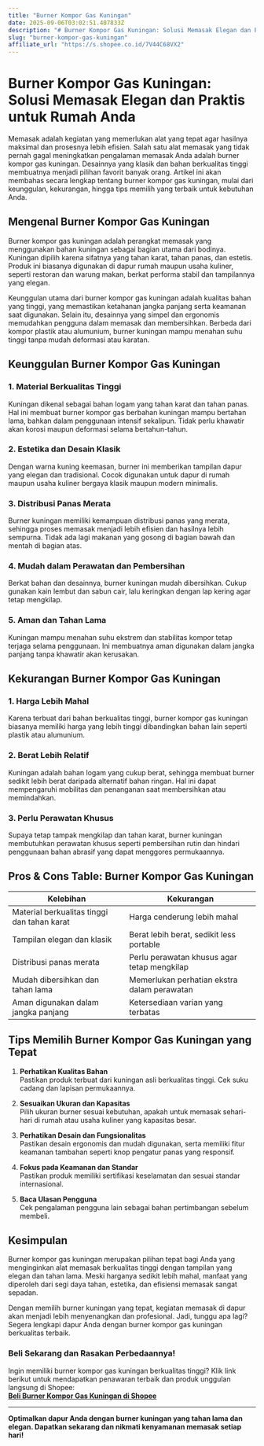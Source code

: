 ```yaml
---
title: "Burner Kompor Gas Kuningan"
date: 2025-09-06T03:02:51.407833Z
description: "# Burner Kompor Gas Kuningan: Solusi Memasak Elegan dan Praktis untuk Rumah Anda..."
slug: "burner-kompor-gas-kuningan"
affiliate_url: "https://s.shopee.co.id/7V44C68VX2"
---
```

# Burner Kompor Gas Kuningan: Solusi Memasak Elegan dan Praktis untuk Rumah Anda

Memasak adalah kegiatan yang memerlukan alat yang tepat agar hasilnya maksimal dan prosesnya lebih efisien. Salah satu alat memasak yang tidak pernah gagal meningkatkan pengalaman memasak Anda adalah burner kompor gas kuningan. Desainnya yang klasik dan bahan berkualitas tinggi membuatnya menjadi pilihan favorit banyak orang. Artikel ini akan membahas secara lengkap tentang burner kompor gas kuningan, mulai dari keunggulan, kekurangan, hingga tips memilih yang terbaik untuk kebutuhan Anda.

## Mengenal Burner Kompor Gas Kuningan

Burner kompor gas kuningan adalah perangkat memasak yang menggunakan bahan kuningan sebagai bagian utama dari bodinya. Kuningan dipilih karena sifatnya yang tahan karat, tahan panas, dan estetis. Produk ini biasanya digunakan di dapur rumah maupun usaha kuliner, seperti restoran dan warung makan, berkat performa stabil dan tampilannya yang elegan.

Keunggulan utama dari burner kompor gas kuningan adalah kualitas bahan yang tinggi, yang memastikan ketahanan jangka panjang serta keamanan saat digunakan. Selain itu, desainnya yang simpel dan ergonomis memudahkan pengguna dalam memasak dan membersihkan. Berbeda dari kompor plastik atau alumunium, burner kuningan mampu menahan suhu tinggi tanpa mudah deformasi atau karatan.

## Keunggulan Burner Kompor Gas Kuningan

### 1. Material Berkualitas Tinggi

Kuningan dikenal sebagai bahan logam yang tahan karat dan tahan panas. Hal ini membuat burner kompor gas berbahan kuningan mampu bertahan lama, bahkan dalam penggunaan intensif sekalipun. Tidak perlu khawatir akan korosi maupun deformasi selama bertahun-tahun.

### 2. Estetika dan Desain Klasik

Dengan warna kuning keemasan, burner ini memberikan tampilan dapur yang elegan dan tradisional. Cocok digunakan untuk dapur di rumah maupun usaha kuliner bergaya klasik maupun modern minimalis.

### 3. Distribusi Panas Merata

Burner kuningan memiliki kemampuan distribusi panas yang merata, sehingga proses memasak menjadi lebih efisien dan hasilnya lebih sempurna. Tidak ada lagi makanan yang gosong di bagian bawah dan mentah di bagian atas.

### 4. Mudah dalam Perawatan dan Pembersihan

Berkat bahan dan desainnya, burner kuningan mudah dibersihkan. Cukup gunakan kain lembut dan sabun cair, lalu keringkan dengan lap kering agar tetap mengkilap.

### 5. Aman dan Tahan Lama

Kuningan mampu menahan suhu ekstrem dan stabilitas kompor tetap terjaga selama penggunaan. Ini membuatnya aman digunakan dalam jangka panjang tanpa khawatir akan kerusakan.

## Kekurangan Burner Kompor Gas Kuningan

### 1. Harga Lebih Mahal

Karena terbuat dari bahan berkualitas tinggi, burner kompor gas kuningan biasanya memiliki harga yang lebih tinggi dibandingkan bahan lain seperti plastik atau alumunium.

### 2. Berat Lebih Relatif

Kuningan adalah bahan logam yang cukup berat, sehingga membuat burner sedikit lebih berat daripada alternatif bahan ringan. Hal ini dapat mempengaruhi mobilitas dan penanganan saat membersihkan atau memindahkan.

### 3. Perlu Perawatan Khusus

Supaya tetap tampak mengkilap dan tahan karat, burner kuningan membutuhkan perawatan khusus seperti pembersihan rutin dan hindari penggunaan bahan abrasif yang dapat menggores permukaannya.

## Pros & Cons Table: Burner Kompor Gas Kuningan

| Kelebihan                                       | Kekurangan                                  |
|--------------------------------------------------|----------------------------------------------|
| Material berkualitas tinggi dan tahan karat     | Harga cenderung lebih mahal               |
| Tampilan elegan dan klasik                      | Berat lebih berat, sedikit less portable   |
| Distribusi panas merata                        | Perlu perawatan khusus agar tetap mengkilap |
| Mudah dibersihkan dan tahan lama             | Memerlukan perhatian ekstra dalam perawatan |
| Aman digunakan dalam jangka panjang            | Ketersediaan varian yang terbatas           |

## Tips Memilih Burner Kompor Gas Kuningan yang Tepat

1. **Perhatikan Kualitas Bahan**  
Pastikan produk terbuat dari kuningan asli berkualitas tinggi. Cek suku cadang dan lapisan permukaannya.

2. **Sesuaikan Ukuran dan Kapasitas**  
Pilih ukuran burner sesuai kebutuhan, apakah untuk memasak sehari-hari di rumah atau usaha kuliner yang kapasitas besar.

3. **Perhatikan Desain dan Fungsionalitas**  
Pastikan desain ergonomis dan mudah digunakan, serta memiliki fitur keamanan tambahan seperti knop pengatur panas yang responsif.

4. **Fokus pada Keamanan dan Standar**  
Pastikan produk memiliki sertifikasi keselamatan dan sesuai standar internasional.

5. **Baca Ulasan Pengguna**  
Cek pengalaman pengguna lain sebagai bahan pertimbangan sebelum membeli.

## Kesimpulan

Burner kompor gas kuningan merupakan pilihan tepat bagi Anda yang menginginkan alat memasak berkualitas tinggi dengan tampilan yang elegan dan tahan lama. Meski harganya sedikit lebih mahal, manfaat yang diperoleh dari segi daya tahan, estetika, dan efisiensi memasak sangat sepadan.

Dengan memilih burner kuningan yang tepat, kegiatan memasak di dapur akan menjadi lebih menyenangkan dan profesional. Jadi, tunggu apa lagi? Segera lengkapi dapur Anda dengan burner kompor gas kuningan berkualitas terbaik.

### Beli Sekarang dan Rasakan Perbedaannya!

Ingin memiliki burner kompor gas kuningan berkualitas tinggi? Klik link berikut untuk mendapatkan penawaran terbaik dan produk unggulan langsung di Shopee:  
**[Beli Burner Kompor Gas Kuningan di Shopee](https://s.shopee.co.id/7V44C68VX2)**

---

**Optimalkan dapur Anda dengan burner kuningan yang tahan lama dan elegan. Dapatkan sekarang dan nikmati kenyamanan memasak setiap hari!**